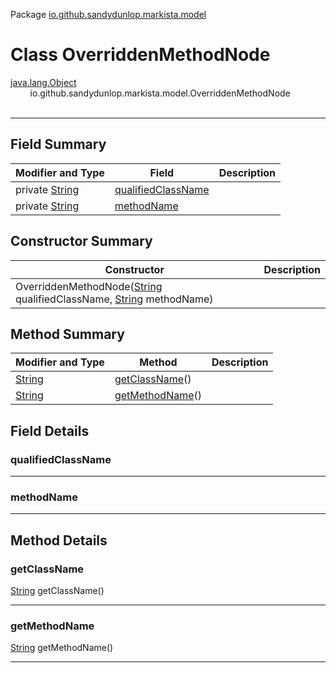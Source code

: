 Package [io.github.sandydunlop.markista.model](index.md)

# Class OverriddenMethodNode
[java.lang.Object](https://docs.oracle.com/en/java/javase/24/docs/api/java.base/java/lang/Object.html)<br/>
&nbsp;&nbsp;&nbsp;&nbsp;&nbsp;&nbsp;&nbsp;&nbsp;io.github.sandydunlop.markista.model.OverriddenMethodNode<br/>
<br/>

----


## Field Summary

| Modifier and Type                                                                                    | Field                                     | Description |
|------------------------------------------------------------------------------------------------------|-------------------------------------------|-------------|
| private [String](https://docs.oracle.com/en/java/javase/24/docs/api/java.base/java/lang/String.html) | [qualifiedClassName](#qualifiedclassname) |             |
| private [String](https://docs.oracle.com/en/java/javase/24/docs/api/java.base/java/lang/String.html) | [methodName](#methodname)                 |             |

## Constructor Summary

| Constructor                                                                                                                                                                                                                                    | Description |
|------------------------------------------------------------------------------------------------------------------------------------------------------------------------------------------------------------------------------------------------|-------------|
| OverriddenMethodNode([String](https://docs.oracle.com/en/java/javase/24/docs/api/java.base/java/lang/String.html) qualifiedClassName, [String](https://docs.oracle.com/en/java/javase/24/docs/api/java.base/java/lang/String.html) methodName) |             |

## Method Summary

| Modifier and Type                                                                            | Method                            | Description |
|----------------------------------------------------------------------------------------------|-----------------------------------|-------------|
| [String](https://docs.oracle.com/en/java/javase/24/docs/api/java.base/java/lang/String.html) | [getClassName](#getclassname)()   |             |
| [String](https://docs.oracle.com/en/java/javase/24/docs/api/java.base/java/lang/String.html) | [getMethodName](#getmethodname)() |             |

## Field Details

### qualifiedClassName




---

### methodName




---


## Method Details

### getClassName

[String](https://docs.oracle.com/en/java/javase/24/docs/api/java.base/java/lang/String.html) getClassName()




---

### getMethodName

[String](https://docs.oracle.com/en/java/javase/24/docs/api/java.base/java/lang/String.html) getMethodName()




---

